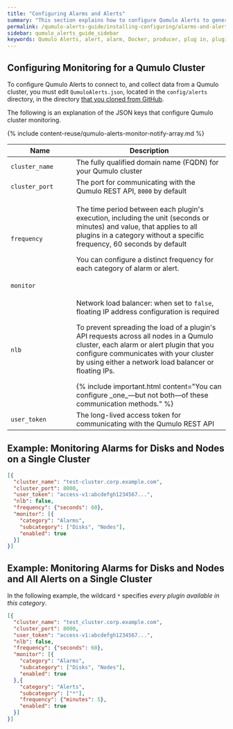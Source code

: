 ```yaml
---
title: "Configuring Alarms and Alerts"
summary: "This section explains how to configure Qumulo Alerts to generate alarms and alerts."
permalink: /qumulo-alerts-guide/installing-configuring/alarms-and-alerts.html
sidebar: qumulo_alerts_guide_sidebar
keywords: Qumulo Alerts, alert, alarm, Docker, producer, plug in, plugin, plug-in, monitoring, configure, configuration, JSON
---
```


## Configuring Monitoring for a Qumulo Cluster
To configure Qumulo Alerts to connect to, and collect data from a Qumulo cluster, you must edit `QumuloAlerts.json`, located in the `config/alerts` directory, in the directory [that you cloned from GitHub](installing-connecting-to-qumulo-cluster.md#clone-qumuloalerts-repository).

The following is an explanation of the JSON keys that configure Qumulo cluster monitoring.

<table>
  <colgroup>
    <col span="1" style="width: 30%;">
    <col span="1" style="width: 70%;">
  </colgroup>
<thead>
  <tr>
    <th>Name</th>
    <th>Description</th>
  </tr>
</thead>
<tbody>
  <tr>
    <td><code>cluster_name</code></td>
    <td>The fully qualified domain name (FQDN) for your Qumulo cluster</td>
  </tr>
  <tr>
    <td><code>cluster_port</code></td>
    <td>The port for communicating with the Qumulo REST API, <code>8000</code> by default</td>
  </tr>
  <tr>
    <td><code>frequency</code></td>
    <td>
      <p>The time period between each plugin's execution, including the unit (seconds or minutes) and value, that applies to all plugins in a category without a specific frequency, 60 seconds by default</p>
      <p>You can configure a distinct frequency for each category of alarm or alert.</p>
    </td>
  </tr>
  <tr>
    <td><code>monitor</code></td>
    {% include content-reuse/qumulo-alerts-monitor-notify-array.md %}
  </tr>  
  <tr>
    <td><code>nlb</code></td>
    <td>
      <p>Network load balancer: when set to <code>false</code>, floating IP address configuration is required</p>    
      <p>To prevent spreading the load of a plugin's API requests across all nodes in a Qumulo cluster, each alarm or alert plugin that you configure communicates with your cluster by using either a network load balancer or floating IPs.</p>
      {% include important.html content="You can configure _one_&mdash;but not both&mdash;of these communication methods." %}
    </td>
  </tr>
  <tr>
    <td><code>user_token</code></td>
    <td>The long-lived access token for communicating with the Qumulo REST API</td>
  </tr> 
</tbody>
</table>

## Example: Monitoring Alarms for Disks and Nodes on a Single Cluster

```json
[{
  "cluster_name": "test-cluster.corp.example.com",
  "cluster_port": 8000,
  "user_token": "access-v1:abcdefgh1234567...",
  "nlb": false,
  "frequency": {"seconds": 60},
  "monitor": [{
    "category": "Alarms",
    "subcategory": ["Disks", "Nodes"],
    "enabled": true
  }]
}]
```

## Example: Monitoring Alarms for Disks and Nodes and All Alerts on a Single Cluster
In the following example, the wildcard `*` specifies _every plugin available in this category_.

```json
[{
  "cluster_name": "test_cluster.corp.example.com",
  "cluster_port": 8000,
  "user_token": "access-v1:abcdefgh1234567...",
  "nlb": false,
  "frequency": {"seconds": 60},
  "monitor": [{
    "category": "Alarms",
    "subcategory": ["Disks", "Nodes"],
    "enabled": true
  },{
    "category": "Alerts",
    "subcategory": ["*"],
    "frequency": {"minutes": 5},
    "enabled": true
  }]
}]
```

